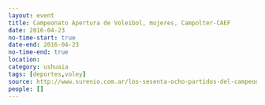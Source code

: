 ```yaml
---
layout: event 
title: Campeonato Apertura de Voleibol, mujeres, Campolter-CAEF
date: 2016-04-23
no-time-start: true
date-end: 2016-04-23
no-time-end: true
location: 
category: ushuaia
tags: [deportes,voley]
source: http://www.surenio.com.ar/los-sesenta-ocho-partidos-del-campeonato-apertura-2016/
people: []
---
```

